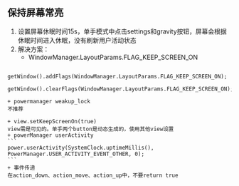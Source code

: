 ##  保持屏幕常亮

1. 设置屏幕休眠时间15s，单手模式中点击settings和gravity按钮，屏幕会根据休眠时间进入休眠，没有刷新用户活动状态
2. 解决方案：
    + WindowManager.LayoutParams.FLAG_KEEP_SCREEN_ON
```
            getWindow().addFlags(WindowManager.LayoutParams.FLAG_KEEP_SCREEN_ON);
            getWindow().clearFlags(WindowManager.LayoutParams.FLAG_KEEP_SCREEN_ON);
```
    + powermanager weakup_lock
    不推荐

    + view.setKeepScreenOn(true)
    view需是可见的。单手两个button是动态生成的，使用其他view设置
    + powerManager userActivity
    ```
    power.userActivity(SystemClock.uptimeMillis(), PowerManager.USER_ACTIVITY_EVENT_OTHER, 0);
    ```
    + 事件传递
    在action_down、action_move、action_up中，不要return true
    


